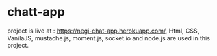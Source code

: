 # chatt-app
project is live at : https://negi-chat-app.herokuapp.com/, 
Html, CSS, VanilaJS, mustache.js, moment.js, socket.io and node.js are used in this project.
